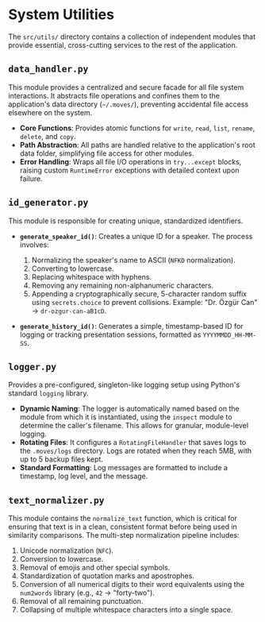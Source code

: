 # System Utilities

The `src/utils/` directory contains a collection of independent modules that provide essential, cross-cutting services to the rest of the application.

## `data_handler.py`

This module provides a centralized and secure facade for all file system interactions. It abstracts file operations and confines them to the application's data directory (`~/.moves/`), preventing accidental file access elsewhere on the system.

-   **Core Functions**: Provides atomic functions for `write`, `read`, `list`, `rename`, `delete`, and `copy`.
-   **Path Abstraction**: All paths are handled relative to the application's root data folder, simplifying file access for other modules.
-   **Error Handling**: Wraps all file I/O operations in `try...except` blocks, raising custom `RuntimeError` exceptions with detailed context upon failure.

## `id_generator.py`

This module is responsible for creating unique, standardized identifiers.

-   **`generate_speaker_id()`**: Creates a unique ID for a speaker. The process involves:
    1.  Normalizing the speaker's name to ASCII (`NFKD` normalization).
    2.  Converting to lowercase.
    3.  Replacing whitespace with hyphens.
    4.  Removing any remaining non-alphanumeric characters.
    5.  Appending a cryptographically secure, 5-character random suffix using `secrets.choice` to prevent collisions.
    Example: "Dr. Özgür Can" -> `dr-ozgur-can-aB1cD`.

-   **`generate_history_id()`**: Generates a simple, timestamp-based ID for logging or tracking presentation sessions, formatted as `YYYYMMDD_HH-MM-SS`.

## `logger.py`

Provides a pre-configured, singleton-like logging setup using Python's standard `logging` library.

-   **Dynamic Naming**: The logger is automatically named based on the module from which it is instantiated, using the `inspect` module to determine the caller's filename. This allows for granular, module-level logging.
-   **Rotating Files**: It configures a `RotatingFileHandler` that saves logs to the `.moves/logs` directory. Logs are rotated when they reach 5MB, with up to 5 backup files kept.
-   **Standard Formatting**: Log messages are formatted to include a timestamp, log level, and the message.

## `text_normalizer.py`

This module contains the `normalize_text` function, which is critical for ensuring that text is in a clean, consistent format before being used in similarity comparisons. The multi-step normalization pipeline includes:

1.  Unicode normalization (`NFC`).
2.  Conversion to lowercase.
3.  Removal of emojis and other special symbols.
4.  Standardization of quotation marks and apostrophes.
5.  Conversion of all numerical digits to their word equivalents using the `num2words` library (e.g., `42` -> "forty-two").
6.  Removal of all remaining punctuation.
7.  Collapsing of multiple whitespace characters into a single space.